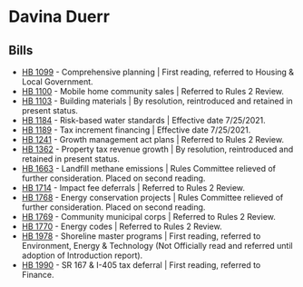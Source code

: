 # Davina Duerr
## Bills
* [HB 1099](/bill/2021-22/hb/1099/) - Comprehensive planning | First reading, referred to Housing & Local Government.
* [HB 1100](/bill/2021-22/hb/1100/) - Mobile home community sales | Referred to Rules 2 Review.
* [HB 1103](/bill/2021-22/hb/1103/) - Building materials | By resolution, reintroduced and retained in present status.
* [HB 1184](/bill/2021-22/hb/1184/) - Risk-based water standards | Effective date 7/25/2021.
* [HB 1189](/bill/2021-22/hb/1189/) - Tax increment financing | Effective date 7/25/2021.
* [HB 1241](/bill/2021-22/hb/1241/) - Growth management act plans | Referred to Rules 2 Review.
* [HB 1362](/bill/2021-22/hb/1362/) - Property tax revenue growth | By resolution, reintroduced and retained in present status.
* [HB 1663](/bill/2021-22/hb/1663/) - Landfill methane emissions | Rules Committee relieved of further consideration.  Placed on second reading.
* [HB 1714](/bill/2021-22/hb/1714/) - Impact fee deferrals | Referred to Rules 2 Review.
* [HB 1768](/bill/2021-22/hb/1768/) - Energy conservation projects | Rules Committee relieved of further consideration.  Placed on second reading.
* [HB 1769](/bill/2021-22/hb/1769/) - Community municipal corps | Referred to Rules 2 Review.
* [HB 1770](/bill/2021-22/hb/1770/) - Energy codes | Referred to Rules 2 Review.
* [HB 1978](/bill/2021-22/hb/1978/) - Shoreline master programs | First reading, referred to Environment, Energy & Technology (Not Officially read and referred until adoption of Introduction report).
* [HB 1990](/bill/2021-22/hb/1990/) - SR 167 & I-405 tax deferral | First reading, referred to Finance.

